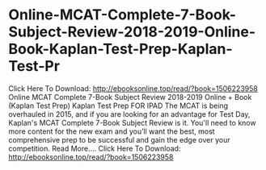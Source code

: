 # Online-MCAT-Complete-7-Book-Subject-Review-2018-2019-Online-Book-Kaplan-Test-Prep-Kaplan-Test-Pr
Click Here To Download: http://ebooksonline.top/read/?book=1506223958  Online MCAT Complete 7-Book Subject Review 2018-2019 Online + Book (Kaplan Test Prep) Kaplan Test Prep FOR IPAD  The MCAT is being overhauled in 2015, and if you are looking for an advantage for Test Day, Kaplan's MCAT Complete 7-Book Subject Review is it. You'll need to know more content for the new exam and you’ll want the best, most comprehensive prep to be successful and gain the edge over your competition. Read More....  Click Here To Download: http://ebooksonline.top/read/?book=1506223958
